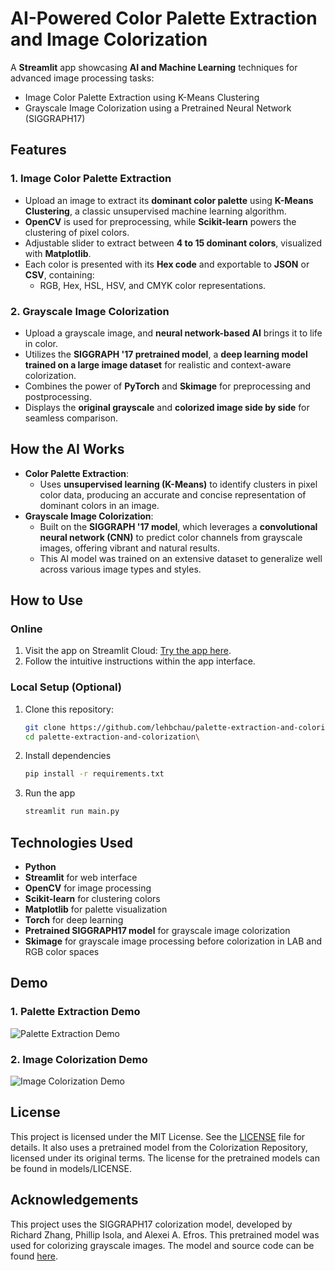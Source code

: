 # AI-Powered Color Palette Extraction and Image Colorization

A **Streamlit** app showcasing **AI and Machine Learning** techniques for advanced image processing tasks:  
- Image Color Palette Extraction using K-Means Clustering
- Grayscale Image Colorization using a Pretrained Neural Network (SIGGRAPH17)

## Features

### 1. Image Color Palette Extraction
- Upload an image to extract its **dominant color palette** using **K-Means Clustering**, a classic unsupervised machine learning algorithm.
- **OpenCV** is used for preprocessing, while **Scikit-learn** powers the clustering of pixel colors.
- Adjustable slider to extract between **4 to 15 dominant colors**, visualized with **Matplotlib**.
- Each color is presented with its **Hex code** and exportable to **JSON** or **CSV**, containing:
  - RGB, Hex, HSL, HSV, and CMYK color representations.

### 2. Grayscale Image Colorization
- Upload a grayscale image, and **neural network-based AI** brings it to life in color.
- Utilizes the **SIGGRAPH '17 pretrained model**, a **deep learning model trained on a large image dataset** for realistic and context-aware colorization.
- Combines the power of **PyTorch** and **Skimage** for preprocessing and postprocessing.
- Displays the **original grayscale** and **colorized image side by side** for seamless comparison.

## How the AI Works
- **Color Palette Extraction**:
  - Uses **unsupervised learning (K-Means)** to identify clusters in pixel color data, producing an accurate and concise representation of dominant colors in an image.
- **Grayscale Image Colorization**:
  - Built on the **SIGGRAPH '17 model**, which leverages a **convolutional neural network (CNN)** to predict color channels from grayscale images, offering vibrant and natural results.
  - This AI model was trained on an extensive dataset to generalize well across various image types and styles.

## How to Use
### Online
1. Visit the app on Streamlit Cloud: [Try the app here](#replace-with-your-link).  
2. Follow the intuitive instructions within the app interface.

### Local Setup (Optional)
1. Clone this repository:
   ```bash
   git clone https://github.com/lehbchau/palette-extraction-and-colorization.git
   cd palette-extraction-and-colorization\
   ```
2. Install dependencies
   ```bash
   pip install -r requirements.txt
   ```
3. Run the app
   ```bash
   streamlit run main.py
   ```

## Technologies Used
- **Python**
- **Streamlit** for web interface
- **OpenCV** for image processing
- **Scikit-learn** for clustering colors
- **Matplotlib** for palette visualization
- **Torch** for deep learning
- **Pretrained SIGGRAPH17 model** for grayscale image colorization
- **Skimage** for grayscale image processing before colorization in LAB and RGB color spaces

## Demo
### **1. Palette Extraction Demo**
![Palette Extraction Demo](https://github.com/lehbchau/palette-extraction-and-colorization/blob/main/assets/demo_palette_extraction.gif)


### **2. Image Colorization Demo**
![Image Colorization Demo](https://github.com/lehbchau/palette-extraction-and-colorization/blob/main/assets/demo_image_colorization.gif)


## License
This project is licensed under the MIT License. See the [LICENSE](LICENSE) file for details.
It also uses a pretrained model from the Colorization Repository, licensed under its original terms. The license for the pretrained models can be found in models/LICENSE.

## Acknowledgements
This project uses the SIGGRAPH17 colorization model, developed by Richard Zhang, Phillip Isola, and Alexei A. Efros. This pretrained model was used for colorizing grayscale images. The model and source code can be found [here](https://github.com/richzhang/colorization).
